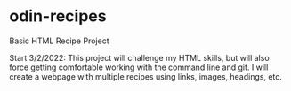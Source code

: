 # odin-recipes
Basic HTML Recipe Project

Start 3/2/2022: This project will challenge my HTML skills, but will also force getting comfortable working with the command line and git. I will create a webpage with multiple recipes using links, images, headings, etc.